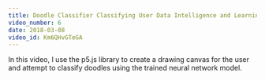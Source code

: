 ```yaml
---
title: Doodle Classifier Classifying User Data Intelligence and Learnin
video_number: 6
date: 2018-03-08
video_id: Km6QHvGTeGA
---
```

In this video, I use the p5.js library to create a drawing canvas for the user and attempt to classify doodles using the trained neural network model.
